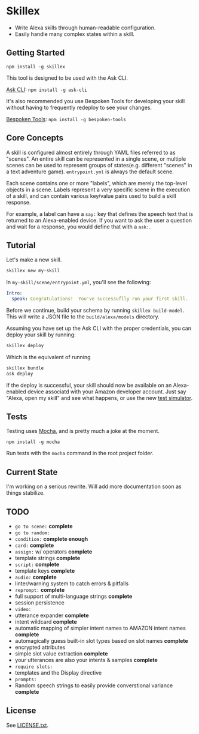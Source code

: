 Skillex
=======

- Write Alexa skills through human-readable configuration.
- Easily handle many complex states within a skill.

## Getting Started

`npm install -g skillex`

This tool is designed to be used with the Ask CLI.  

[Ask CLI](https://developer.amazon.com/docs/smapi/ask-cli-command-reference.html): `npm install -g ask-cli`

It's also recommended you use Bespoken Tools for developing your skill without having to frequently redeploy to see your changes.

[Bespoken Tools](https://bespoken.tools/): `npm install -g bespoken-tools`

## Core Concepts

A skill is configured almost entirely through YAML files referred to as "scenes".  An entire skill can be represented in a single scene, or multiple scenes can be used to represent groups of states(e.g. different "scenes" in a text adventure game).  `entrypoint.yml` is always the default scene.

Each scene contains one or more "labels", which are merely the top-level objects in a scene.  Labels represent a very specific scene in the execution of a skill, and can contain various key/value pairs used to build a skill response.

For example, a label can have a `say:` key that defines the speech text that is returned to an Alexa-enabled device.  If you want to ask the user a question and wait for a response, you would define that with a `ask:`.

## Tutorial

Let's make a new skill.

```sh
skillex new my-skill
```

In `my-skill/scene/entrypoint.yml`, you'll see the following:

```yaml
Intro:
  speak: Congratulations!  You've successuflly run your first skill.
```

Before we continue, build your schema by running `skillex build-model`.  This will write a JSON file to the `build/alexa/models` directory.

Assuming you have set up the Ask CLI with the proper credentials, you can deploy your skill by running:

```sh
skillex deploy
```

Which is the equivalent of running

```sh
skillex bundle
ask deploy
```

If the deploy is successful, your skill should now be available on an Alexa-enabled device associatd with your Amazon developer account.  Just say "Alexa, open my skill" and see what happens, or use the new [test simulator](https://developer.amazon.com/blogs/alexa/post/577069bd-d9f9-439a-b4bf-3b0495e3d24b/announcing-new-test-simulator-beta-for-alexa-skills).

## Tests

Testing uses [Mocha](https://github.com/mochajs/mocha), and is pretty much a joke at the moment.

`npm install -g mocha`

Run tests with the `mocha` command in the root project folder.

## Current State

I'm working on a serious rewrite.  Will add more documentation soon as things stabilize.

## TODO

- `go to scene:` **complete**
- `go to random:`
- `condition:` **complete enough**
- `card:` **complete**
- `assign:` w/ operators **complete**
- template strings **complete**
- `script:` **complete**
- template keys **complete**
- `audio:` **complete**
- linter/warning system to catch errors & pitfalls
- `reprompt:` **complete**
- full support of multi-language strings **complete**
- session persistence
- `video:`
- utterance expander **complete**
- intent wildcard **complete**
- automatic mapping of simpler intent names to AMAZON intent names **complete**
- automagically guess built-in slot types based on slot names **complete**
- encrypted attributes
- simple slot value extraction **complete**
- your utterances are also your intents & samples **complete**
- `require slots:`
- templates and the Display directive
- `prompts:`
- Random speech strings to easily provide converstional variance **complete**

## License

See [LICENSE.txt](https://github.com/Ravenstine/skillex/blob/master/LICENSE.txt).

